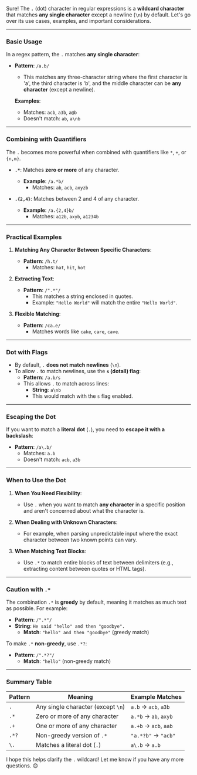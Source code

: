 Sure! The **`.`** (dot) character in regular expressions is a **wildcard character** that matches **any single character** except a newline (`\n`) by default. Let's go over its use cases, examples, and important considerations.

---

### **Basic Usage**

In a regex pattern, the `.` matches **any single character**:

- **Pattern**: `/a.b/`
  - This matches any three-character string where the first character is 'a', the third character is 'b', and the middle character can be **any character** (except a newline).

  **Examples**:
  - Matches: `acb`, `a3b`, `a@b`
  - Doesn't match: `ab`, `a\nb`

---

### **Combining with Quantifiers**

The `.` becomes more powerful when combined with quantifiers like `*`, `+`, or `{n,m}`.

- **`.*`**: Matches **zero or more** of any character.
  - **Example**: `/a.*b/`
    - Matches: `ab`, `acb`, `axyzb`
  
- **`.{2,4}`**: Matches between 2 and 4 of any character.
  - **Example**: `/a.{2,4}b/`
    - Matches: `a12b`, `axyb`, `a1234b`

---

### **Practical Examples**

1. **Matching Any Character Between Specific Characters**:
   - **Pattern**: `/h.t/`
     - Matches: `hat`, `hit`, `hot`

2. **Extracting Text**:
   - **Pattern**: `/".*"/`
     - This matches a string enclosed in quotes.
     - Example: `"Hello World"` will match the entire `"Hello World"`.

3. **Flexible Matching**:
   - **Pattern**: `/ca.e/`
     - Matches words like `cake`, `care`, `cave`.

---

### **Dot with Flags**

- By default, `.` **does not match newlines** (`\n`).
- To allow `.` to match newlines, use the **`s` (dotall) flag**:
  - **Pattern**: `/a.b/s`
  - This allows `.` to match across lines:
    - **String**: `a\nb`
    - This would match with the `s` flag enabled.

---

### **Escaping the Dot**

If you want to match a **literal dot** (`.`), you need to **escape it with a backslash**:

- **Pattern**: `/a\.b/`
  - Matches: `a.b`
  - Doesn't match: `acb`, `a3b`

---

### **When to Use the Dot**

1. **When You Need Flexibility**:
   - Use `.` when you want to match **any character** in a specific position and aren't concerned about what the character is.

2. **When Dealing with Unknown Characters**:
   - For example, when parsing unpredictable input where the exact character between two known points can vary.

3. **When Matching Text Blocks**:
   - Use `.*` to match entire blocks of text between delimiters (e.g., extracting content between quotes or HTML tags).

---

### **Caution with `.*`**

The combination `.*` is **greedy** by default, meaning it matches as much text as possible. For example:

- **Pattern**: `/".*"/`
- **String**: `He said "hello" and then "goodbye".`
  - **Match**: `"hello" and then "goodbye"` (greedy match)

To make `.*` **non-greedy**, use `.*?`:

- **Pattern**: `/".*?"/`
  - **Match**: `"hello"` (non-greedy match)

---

### **Summary Table**

| Pattern      | Meaning                              | Example Matches        |
|--------------|--------------------------------------|------------------------|
| `.`          | Any single character (except `\n`)  | `a.b` → `acb`, `a3b`  |
| `.*`         | Zero or more of any character       | `a.*b` → `ab`, `axyb` |
| `.+`         | One or more of any character        | `a.+b` → `acb`, `aab` |
| `.*?`        | Non-greedy version of `.*`          | `"a.*?b"` → `"acb"`   |
| `\.`         | Matches a literal dot (`.`)         | `a\.b` → `a.b`        |

I hope this helps clarify the `.` wildcard! Let me know if you have any more questions. 😊
